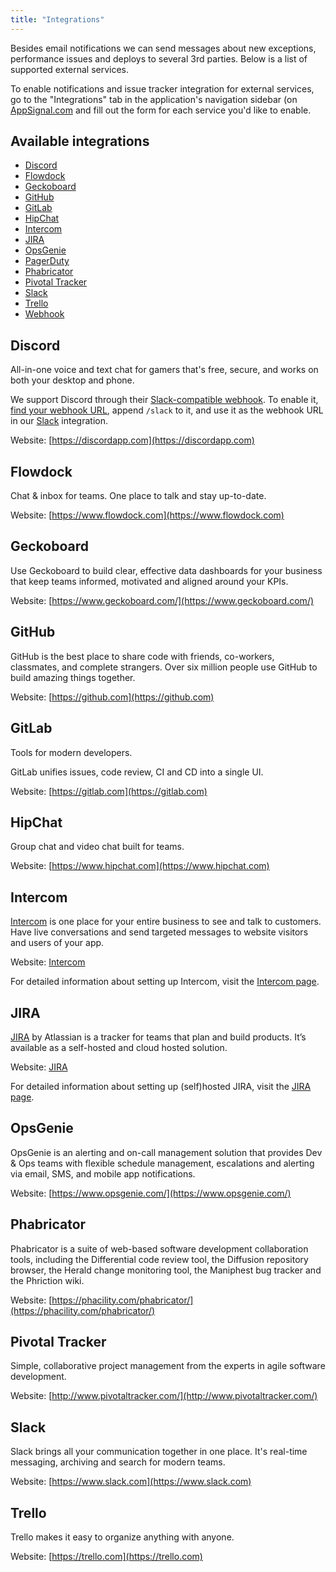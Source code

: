 ```yaml
---
title: "Integrations"
---
```


Besides email notifications we can send messages about new exceptions, performance issues and deploys to several 3rd parties. Below is a list of supported external services.

To enable notifications and issue tracker integration for external services, go to the "Integrations" tab in the application's navigation sidebar (on [AppSignal.com](https://appsignal.com) and fill out the form for each service you'd like to enable.

## Available integrations

- [Discord](#discord)
- [Flowdock](#flowdock)
- [Geckoboard](#geckoboard)
- [GitHub](#github)
- [GitLab](#gitlab)
- [HipChat](#hipchat)
- [Intercom](#intercom)
- [JIRA](#jira)
- [OpsGenie](#opsgenie)
- [PagerDuty](/application/integrations/pagerduty.html)
- [Phabricator](#phabricator)
- [Pivotal Tracker](#pivotal-tracker)
- [Slack](#slack)
- [Trello](#trello)
- [Webhook](/application/integrations/webhooks.html)

## Discord

All-in-one voice and text chat for gamers that's free, secure, and works on both your desktop and phone.

We support Discord through their [Slack-compatible webhook](https://discordapp.com/developers/docs/resources/webhook#execute-slackcompatible-webhook). To enable it, [find your webhook URL](https://support.discordapp.com/hc/en-us/articles/228383668-Intro-to-Webhooks), append `/slack` to it, and use it as the webhook URL in our [Slack](#slack) integration.

Website: [https://discordapp.com](https://discordapp.com)

## Flowdock

Chat & inbox for teams. One place to talk and stay up-to-date.

Website: [https://www.flowdock.com](https://www.flowdock.com)

## Geckoboard

Use Geckoboard to build clear, effective data dashboards for your business that keep teams informed, motivated and aligned around your KPIs.

Website: [https://www.geckoboard.com/](https://www.geckoboard.com/)

## GitHub

GitHub is the best place to share code with friends, co-workers, classmates, and complete strangers. Over six million people use GitHub to build amazing things together.

Website: [https://github.com](https://github.com)

## GitLab

Tools for modern developers.

GitLab unifies issues, code review, CI and CD into a single UI.

Website: [https://gitlab.com](https://gitlab.com)

## HipChat

Group chat and video chat built for teams.

Website: [https://www.hipchat.com](https://www.hipchat.com)

## Intercom

[Intercom](https://intercom.io) is one place for your entire business to see and talk to customers. Have live conversations and send targeted messages to website visitors and users of your app.

Website: [Intercom](https://intercom.io)

For detailed information about setting up Intercom, visit the [Intercom page](/application/integrations/intercom.html).

## JIRA

[JIRA](https://www.atlassian.com/software/jira) by Atlassian is a tracker for teams that plan and build products. It’s available as a self-hosted and cloud hosted solution.

Website: [JIRA](https://www.atlassian.com/software/jira)

For detailed information about setting up (self)hosted JIRA, visit the [JIRA page](/getting-started/integrations/jira.html).

## OpsGenie

OpsGenie is an alerting and on-call management solution that provides Dev & Ops teams with flexible schedule management, escalations and alerting via email, SMS, and mobile app notifications.

Website: [https://www.opsgenie.com/](https://www.opsgenie.com/)

## Phabricator

Phabricator is a suite of web-based software development collaboration tools, including the Differential code review tool, the Diffusion repository browser, the Herald change monitoring tool, the Maniphest bug tracker and the Phriction wiki.

Website: [https://phacility.com/phabricator/](https://phacility.com/phabricator/)

## Pivotal Tracker

Simple, collaborative project management from the experts in agile software development.

Website: [http://www.pivotaltracker.com/](http://www.pivotaltracker.com/)

## Slack

Slack brings all your communication together in one place. It's real-time messaging, archiving and search for modern teams.

Website: [https://www.slack.com](https://www.slack.com)

## Trello

Trello makes it easy to organize anything with anyone.

Website: [https://trello.com](https://trello.com)
